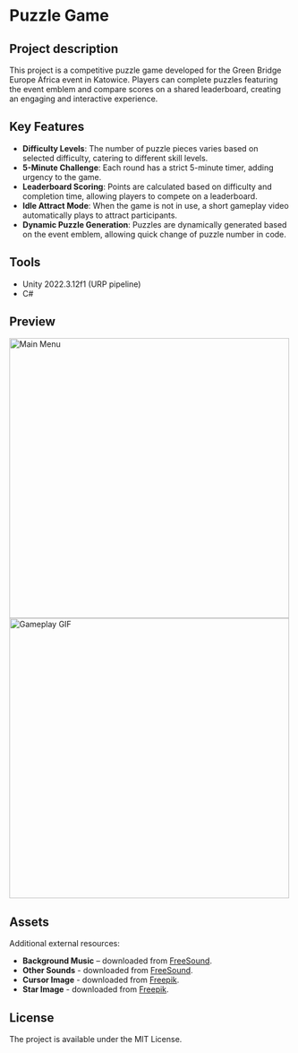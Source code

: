 # Puzzle Game

## Project description
This project is a competitive puzzle game developed for the Green Bridge Europe Africa event in Katowice. Players can complete puzzles featuring the event emblem and compare scores on a shared leaderboard, creating an engaging and interactive experience.

## Key Features
- **Difficulty Levels**: The number of puzzle pieces varies based on selected difficulty, catering to different skill levels.
- **5-Minute Challenge**: Each round has a strict 5-minute timer, adding urgency to the game.
- **Leaderboard Scoring**: Points are calculated based on difficulty and completion time, allowing players to compete on a leaderboard.
- **Idle Attract Mode**: When the game is not in use, a short gameplay video automatically plays to attract participants.
- **Dynamic Puzzle Generation**: Puzzles are dynamically generated based on the event emblem, allowing quick change of puzzle number in code.

## Tools
- Unity 2022.3.12f1 (URP pipeline)
- C#

## Preview
<img src="Images/MainMenu.png" alt="Main Menu" width="500"/>
<img src="Images/PromoVideo.gif" alt="Gameplay GIF" width="500"/>

## Assets
Additional external resources:

- **Background Music** – downloaded from [FreeSound](https://freesound.org/people/universfield/sounds/749933/).
- **Other Sounds** - downloaded from [FreeSound](https://freesound.org/people/ryusa/sounds/531132/).
- **Cursor Image** - downloaded from [Freepik](https://pl.freepik.com/darmowe-wektory/czerwony-i-zolty-zestaw-kursora_1538082.htm#fromView=search&page=1&position=50&uuid=a50502a5-5c4f-4546-91c3-7c72cc32a53e).
- **Star Image** - downloaded from [Freepik](https://pl.freepik.com/darmowe-wektory/3d-metalowa-gwiazda-na-bialym-tle_31747695.htm#fromView=search&page=1&position=2&uuid=ee9b3ec4-14cf-4704-9fd9-bd231a7973c0).

## License
The project is available under the MIT License.

